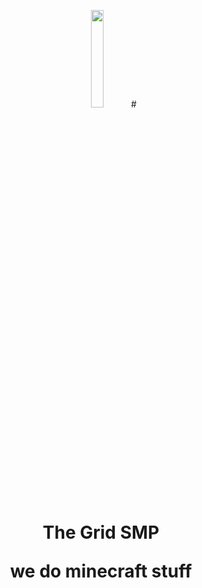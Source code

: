 <p align="center">
  <a href="https://thehypersloth.com/" target="_blank"><img src="https://avatars.githubusercontent.com/u/135342195" width="20%"></a>
  # <h1 align="center"> The Grid SMP
</p>


we do minecraft stuff
